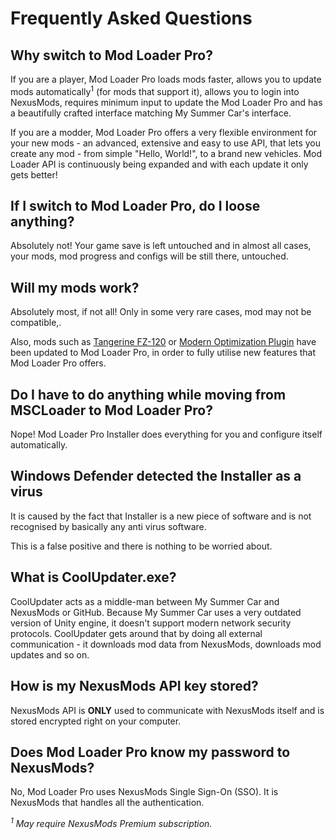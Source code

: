 # Frequently Asked Questions

## Why switch to Mod Loader Pro?

If you are a player, Mod Loader Pro loads mods faster, allows you to update mods automatically<sup>1</sup> (for mods that support it), allows you to login into NexusMods, requires minimum input to update the Mod Loader Pro and has a beautifully crafted interface matching My Summer Car's interface.

If you are a modder, Mod Loader Pro offers a very flexible environment for your new mods - an advanced, extensive and easy to use API, that lets you create any mod - from simple "Hello, World!", to a brand new vehicles. Mod Loader API is continuously being expanded and with each update it only gets better!

## If I switch to Mod Loader Pro, do I loose anything?

Absolutely not! Your game save is left untouched and in almost all cases, your mods, mod progress and configs will be still there, untouched.

## Will my mods work?

Absolutely most, if not all! Only in some very rare cases, mod may not be compatible,.

Also, mods such as [Tangerine FZ-120](https://www.nexusmods.com/mysummercar/mods/176) or [Modern Optimization Plugin](https://www.nexusmods.com/mysummercar/mods/146) have been updated to Mod Loader Pro, in order to fully utilise new features that Mod Loader Pro offers.

## Do I have to do anything while moving from MSCLoader to Mod Loader Pro?

Nope! Mod Loader Pro Installer does everything for you and configure itself automatically.

## Windows Defender detected the Installer as a virus

It is caused by the fact that Installer is a new piece of software and is not recognised by basically any anti virus software.

This is a false positive and there is nothing to be worried about.

## What is CoolUpdater.exe?

CoolUpdater acts as a middle-man between My Summer Car and NexusMods or GitHub. Because My Summer Car uses a very outdated version of Unity engine, it doesn't support modern network security protocols. CoolUpdater gets around that by doing all external communication - it downloads mod data from NexusMods, downloads mod updates and so on.

## How is my NexusMods API key stored?

NexusMods API is **ONLY** used to communicate with NexusMods itself and is stored encrypted right on your computer.

## Does Mod Loader Pro know my password to NexusMods?

No, Mod Loader Pro uses NexusMods Single Sign-On (SSO). It is NexusMods that handles all the authentication.

*<sup>1</sup> May require NexusMods Premium subscription.*

